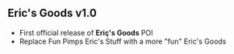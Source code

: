 Eric's Goods v1.0
-----------------

* First official release of **Eriç's Goods** POI
* Replace Fun Pimps Eric's Stuff with a more "fun" Eric's Goods